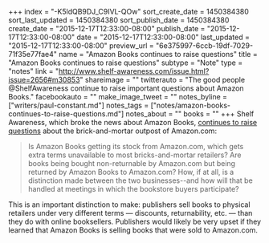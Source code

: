 +++
index = "-K5ldQB9DJ_C9IVL-QOw"
sort_create_date = 1450384380
sort_last_updated = 1450384380
sort_publish_date = 1450384380
create_date = "2015-12-17T12:33:00-08:00"
publish_date = "2015-12-17T12:33:00-08:00"
date = "2015-12-17T12:33:00-08:00"
last_updated = "2015-12-17T12:33:00-08:00"
preview_url = "6e375997-6ccb-19df-7029-71f35e77fae4"
name = "Amazon Books continues to raise questions"
title = "Amazon Books continues to raise questions"
subtype = "Note"
type = "notes"
link = "http://www.shelf-awareness.com/issue.html?issue=2656#m30853"
shareimage = ""
twitterauto = "The good people @ShelfAwareness continue to raise important questions about Amazon Books."
facebookauto = ""
make_image_tweet = ""
notes_byline = ["writers/paul-constant.md"]
notes_tags = ["notes/amazon-books-continues-to-raise-questions.md"]
notes_about = ""
books = ""
+++
Shelf Awareness, which broke the news about Amazon Books, [continues to raise questions](http://www.shelf-awareness.com/issue.html?issue=2656#m30853) about the brick-and-mortar outpost of Amazon.com:

<blockquote>Is Amazon Books getting its stock from Amazon.com, which gets extra terms unavailable to most bricks-and-mortar retailers? Are books being bought non-returnable by Amazon.com but being returned by Amazon Books to Amazon.com? How, if at all, is a distinction made between the two businesses--and how will that be handled at meetings in which the bookstore buyers participate?</blockquote>

This is an important distinction to make: publishers sell books to physical retailers under very different terms — discounts, returnability, etc. — than they do with online booksellers. Publishers would likely be very upset if they learned that Amazon Books is selling books that were sold to Amazon.com.

 
